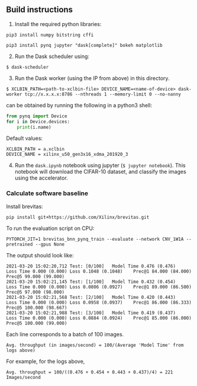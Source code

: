 ## Build instructions

1. Install the required python libraries:

```pip3 install numpy bitstring cffi ```

```pip3 install pynq jupyter "dask[complete]" bokeh matplotlib```

2. Run the Dask scheduler using:

```$ dask-scheduler```

3. Run the Dask worker (using the IP from above) in this directory.

```$ XCLBIN_PATH=<path-to-xclbin-file> DEVICE_NAME=<name-of-device> dask-worker tcp://x.x.x.x:8786 --nthreads 1 --memory-limit 0 --no-nanny```

<name-of-device> can be obtained by running the following in a python3 shell:
```python
from pynq import Device
for i in Device.devices:
    print(i.name)
```
Default values:
```
XCLBIN_PATH = a.xclbin
DEVICE_NAME = xilinx_u50_gen3x16_xdma_201920_3
```

4. Run the `dask.ipynb` notebook using jupyter (```$ jupyter notebook```). This notebook will download the CIFAR-10 dataset, and classify the images using the accelerator.

### Calculate software baseline
Install brevitas:
```
pip install git+https://github.com/Xilinx/brevitas.git
```

To run the evaluation script on CPU:
```
PYTORCH_JIT=1 brevitas_bnn_pynq_train --evaluate --network CNV_1W1A --pretrained --gpus None
```

The output should look like:
```
2021-03-20 15:02:20,712 Test: [0/100]	Model Time 0.476 (0.476)	Loss Time 0.000 (0.000)	Loss 0.1048 (0.1048)	Prec@1 84.000 (84.000)	Prec@5 99.000 (99.000)	
2021-03-20 15:02:21,145 Test: [1/100]	Model Time 0.432 (0.454)	Loss Time 0.000 (0.000)	Loss 0.0806 (0.0927)	Prec@1 89.000 (86.500)	Prec@5 97.000 (98.000)	
2021-03-20 15:02:21,568 Test: [2/100]	Model Time 0.420 (0.443)	Loss Time 0.000 (0.000)	Loss 0.0958 (0.0937)	Prec@1 86.000 (86.333)	Prec@5 100.000 (98.667)	
2021-03-20 15:02:21,988 Test: [3/100]	Model Time 0.419 (0.437)	Loss Time 0.000 (0.000)	Loss 0.0884 (0.0924)	Prec@1 85.000 (86.000)	Prec@5 100.000 (99.000)	
```

Each line corresponds to a batch of 100 images.
```
Avg. throughput (in images/second) = 100/(Average 'Model Time' from logs above)
```
For example, for the logs above, 
```
Avg. throughput = 100/((0.476 + 0.454 + 0.443 + 0.437)/4) = 221 Images/second
```

